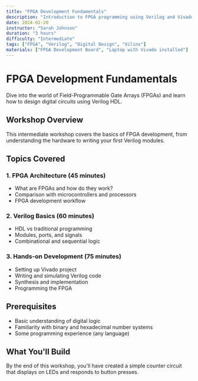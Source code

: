 ```yaml
---
title: "FPGA Development Fundamentals"
description: "Introduction to FPGA programming using Verilog and Vivado"
date: 2024-02-20
instructor: "Sarah Johnson"
duration: "3 hours"
difficulty: "Intermediate"
tags: ["FPGA", "Verilog", "Digital Design", "Xilinx"]
materials: ["FPGA Development Board", "Laptop with Vivado installed"]
---
```


# FPGA Development Fundamentals

Dive into the world of Field-Programmable Gate Arrays (FPGAs) and learn how to design digital circuits using Verilog HDL.

## Workshop Overview

This intermediate workshop covers the basics of FPGA development, from understanding the hardware to writing your first Verilog modules.

## Topics Covered

### 1. FPGA Architecture (45 minutes)

- What are FPGAs and how do they work?
- Comparison with microcontrollers and processors
- FPGA development workflow

### 2. Verilog Basics (60 minutes)

- HDL vs traditional programming
- Modules, ports, and signals
- Combinational and sequential logic

### 3. Hands-on Development (75 minutes)

- Setting up Vivado project
- Writing and simulating Verilog code
- Synthesis and implementation
- Programming the FPGA

## Prerequisites

- Basic understanding of digital logic
- Familiarity with binary and hexadecimal number systems
- Some programming experience (any language)

## What You'll Build

By the end of this workshop, you'll have created a simple counter circuit that displays on LEDs and responds to button presses.
